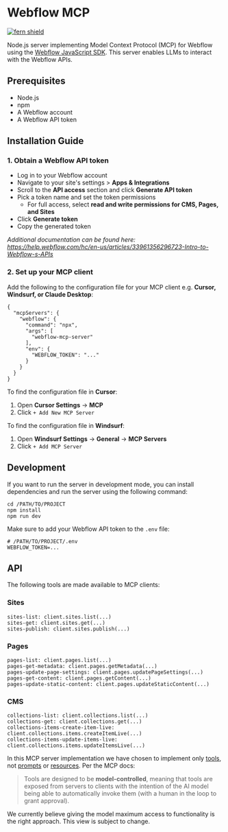 # Webflow MCP 

[![fern shield](https://img.shields.io/badge/%F0%9F%8C%BF-Built%20with%20Fern-brightgreen)](https://buildwithfern.com/?utm_source=github&utm_medium=github&utm_campaign=readme&utm_source=https%3A%2F%2Fgithub.com%2Fwebflow%2Fmcp-server)

Node.js server implementing Model Context Protocol (MCP) for Webflow using the [Webflow JavaScript SDK](https://github.com/webflow/js-webflow-api). This server enables LLMs to interact with the Webflow APIs. 

## Prerequisites

- Node.js
- npm
- A Webflow account
- A Webflow API token

## Installation Guide

### 1. Obtain a Webflow API token

- Log in to your Webflow account
- Navigate to your site's settings > **Apps & Integrations**
- Scroll to the **API access** section and click **Generate API token**
- Pick a token name and set the token permissions
  - For full access, select **read and write permissions for CMS, Pages, and Sites**
- Click **Generate token**
- Copy the generated token

_Additional documentation can be found here: https://help.webflow.com/hc/en-us/articles/33961356296723-Intro-to-Webflow-s-APIs_

### 2. Set up your MCP client

Add the following to the configuration file for your MCP client e.g. **Cursor, Windsurf, or Claude Desktop**:

```
{
  "mcpServers": {
    "webflow": {
      "command": "npx",
      "args": [
        "webflow-mcp-server"
      ],
      "env": {
        "WEBFLOW_TOKEN": "..."
      }
    }
  }
}
```

To find the configuration file in **Cursor**:

1. Open **Cursor Settings** → **MCP**
2. Click `+ Add New MCP Server`

To find the configuration file in **Windsurf**:

1. Open **Windsurf Settings** → **General** → **MCP Servers**
2. Click `+ Add MCP Server`

## Development

If you want to run the server in development mode, you can install dependencies and run the server using the following command:

```shell
cd /PATH/TO/PROJECT
npm install
npm run dev
```

Make sure to add your Webflow API token to the `.env` file:

```
# /PATH/TO/PROJECT/.env
WEBFLOW_TOKEN=...
```

## API

The following tools are made available to MCP clients:

### Sites

```
sites-list: client.sites.list(...)
sites-get: client.sites.get(...)
sites-publish: client.sites.publish(...)
```

### Pages

```
pages-list: client.pages.list(...)
pages-get-metadata: client.pages.getMetadata(...)
pages-update-page-settings: client.pages.updatePageSettings(...)
pages-get-content: client.pages.getContent(...)
pages-update-static-content: client.pages.updateStaticContent(...)
```

### CMS

```
collections-list: client.collections.list(...)
collections-get: client.collections.get(...)
collections-items-create-item-live: client.collections.items.createItemLive(...)
collections-items-update-items-live: client.collections.items.updateItemsLive(...)
```

In this MCP server implementation we have chosen to implement only [tools](https://modelcontextprotocol.io/docs/concepts/tools), not [prompts](https://modelcontextprotocol.io/docs/concepts/prompts) or [resources](https://modelcontextprotocol.io/docs/concepts/resources). Per the MCP docs:

> Tools are designed to be **model-controlled**, meaning that tools are exposed from servers to clients with the intention of the AI model being able to automatically invoke them (with a human in the loop to grant approval).

We currently believe giving the model maximum access to functionality is the right approach. This view is subject to change.
